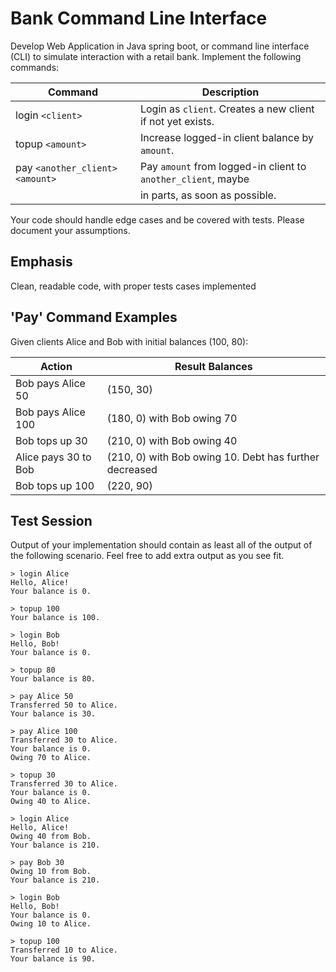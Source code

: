 # Bank Command Line Interface
Develop Web Application in Java spring boot, or command line interface (CLI) to simulate interaction with a retail bank. Implement the following 
commands:

| Command                           | Description                                                   |
| --------------------------------- | --------------------------------------------------------------|
| login `<client>`                  | Login as `client`. Creates a new client if not yet exists.    |
| topup `<amount>`                  | Increase logged-in client balance by `amount`.                |
| pay `<another_client>` `<amount>` | Pay `amount` from logged-in client to `another_client`, maybe | 
|                                   | in parts, as soon as possible.                                |

Your code should handle edge cases and be covered with tests.
Please document your assumptions.

## Emphasis
Clean, readable code, with proper tests cases implemented

## 'Pay' Command Examples

Given clients Alice and Bob with initial balances (100, 80):

| Action               | Result Balances                                        |
| -------------------- | ------------------------------------------------------ |
| Bob pays Alice 50    | (150, 30)                                              |
| Bob pays Alice 100   | (180, 0) with Bob owing 70                             |
| Bob tops up 30       | (210, 0) with Bob owing 40                             |
| Alice pays 30 to Bob | (210, 0) with Bob owing 10. Debt has further decreased |
| Bob tops up 100      | (220, 90)                                              |

## Test Session

Output of your implementation should contain as least all of the output of the following scenario.
Feel free to add extra output as you see fit.

```text
> login Alice
Hello, Alice!
Your balance is 0.

> topup 100
Your balance is 100.

> login Bob
Hello, Bob!
Your balance is 0.

> topup 80
Your balance is 80.

> pay Alice 50
Transferred 50 to Alice.
Your balance is 30.

> pay Alice 100
Transferred 30 to Alice.
Your balance is 0.
Owing 70 to Alice.

> topup 30
Transferred 30 to Alice.
Your balance is 0.
Owing 40 to Alice.

> login Alice
Hello, Alice!
Owing 40 from Bob.
Your balance is 210.

> pay Bob 30
Owing 10 from Bob.
Your balance is 210.

> login Bob
Hello, Bob!
Your balance is 0.
Owing 10 to Alice.

> topup 100
Transferred 10 to Alice.
Your balance is 90.

